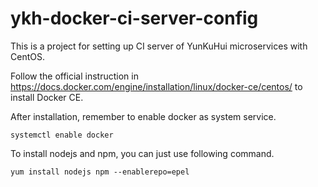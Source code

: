 # ykh-docker-ci-server-config

This is a project for setting up CI server of YunKuHui microservices with CentOS.



Follow the official instruction in https://docs.docker.com/engine/installation/linux/docker-ce/centos/ to install Docker CE.

After installation, remember to enable docker as system service.

```Shell
systemctl enable docker
```



To install nodejs and npm, you can just use following command.

```Shell
yum install nodejs npm --enablerepo=epel
```

